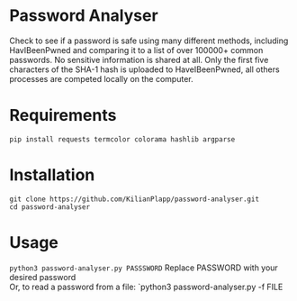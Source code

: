 # Password Analyser
Check to see if a password is safe using many different methods, including HavIBeenPwned and comparing it to a list of over 100000+ common passwords.
No sensitive information is shared at all. Only the first five characters of the SHA-1 hash is uploaded to HaveIBeenPwned, all others processes are competed locally on the computer.

# Requirements
`pip install requests termcolor colorama hashlib argparse`

# Installation
`git clone https://github.com/KilianPlapp/password-analyser.git`  
`cd password-analyser`  

# Usage
`python3 password-analyser.py PASSSWORD` 
Replace PASSWORD with your desired password  
Or, to read a password from a file:
`python3 password-analyser.py -f FILE

